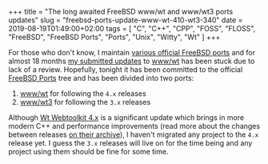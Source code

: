 +++
title = "The long awaited FreeBSD www/wt and www/wt3 ports updates"
slug = "freebsd-ports-update-www-wt-410-wt3-340"
date = 2019-08-19T01:49:00+02:00
tags = [ "C", "C++", "CPP", "FOSS", "FLOSS", "FreeBSD", "FreeBSD Ports", "Ports", "Unix", "Witty", "Wt" ]
+++

For those who don't know, I maintain [various official FreeBSD ports](https://www.freebsd.org/cgi/ports.cgi?query=info%40babaei.net&stype=maintainer&sektion=all) and for almost 18 months [my submitted updates](https://bugs.freebsd.org/bugzilla/show_bug.cgi?id=226160) to [www/wt](https://www.webtoolkit.eu/wt) has been stuck due to lack of a review. Hopefully, tonight it has been committed to the official [FreeBSD Ports](https://www.freebsd.org/ports/) tree and has been divided into two ports:

1. [www/wt](https://svnweb.freebsd.org/ports/head/www/wt/) for following the <code>4.x</code> releases
2. [www/wt3](https://svnweb.freebsd.org/ports/head/www/wt3/) for following the <code>3.x</code> releases

Although [Wt Webtoolkit 4.x](https://web.archive.org/web/20190819001517/https://www.webtoolkit.eu/wt/news/2017/09/19/wt_4_0_0_is_here_) is a significant update which brings in more modern C++ and performance improvements (read more about the changes between releases [on their archive](https://web.archive.org/web/20190819001524/https://www.webtoolkit.eu/wt/news/all)), I haven't migrated any project to the <code>4.x</code> release yet. I guess the <code>3.x</code> releases will live on for the time being and any project using them should be fine for some time.

<!--more-->
